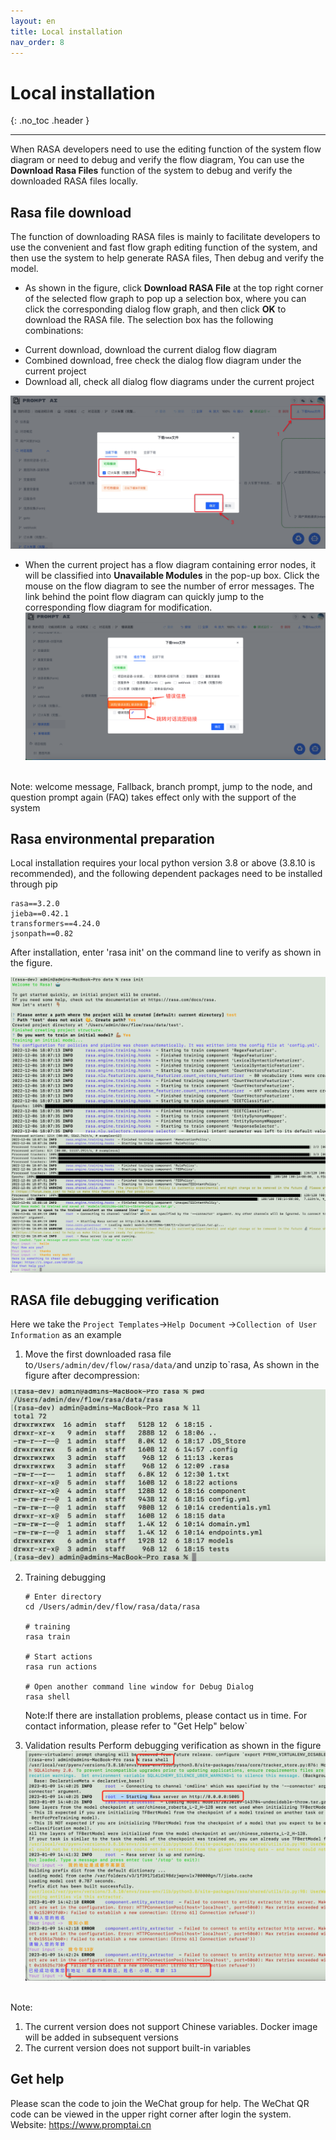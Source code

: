 ```yaml
---
layout: en
title: Local installation
nav_order: 8
---
```


# Local installation

{: .no_toc .header }

---

When RASA developers need to use the editing function of the system flow diagram or need to debug and verify the flow diagram,
You can use the **Download Rasa Files** function of the system to debug and verify the downloaded RASA files locally.

## Rasa file download

The function of downloading RASA files is mainly to facilitate developers to use the convenient and fast flow graph editing function of the system, and then use the system to help generate RASA files,
Then debug and verify the model.

- As shown in the figure, click **Download RASA File** at the top right corner of the selected flow graph to pop up a selection box, where you can click the corresponding dialog flow graph, and then click **OK** to download the RASA file. The selection box has the following combinations:

* Current download, download the current dialog flow diagram
* Combined download, free check the dialog flow diagram under the current project
* Download all, check all dialog flow diagrams under the current project

![download-rasa](/assets/images/dev_guide/download-rasa.png)

- When the current project has a flow diagram containing error nodes, it will be classified into **Unavailable Modules** in the pop-up box. Click the mouse on the flow diagram to see the number of error messages. The link behind the point flow diagram can quickly jump to the corresponding flow diagram for modification.
  ![download-rasa-1.png](/assets/images/dev_guide/download-rasa-1.png)

<br/>Note: welcome message, Fallback, branch prompt, jump to the node, and question prompt again (FAQ) takes effect only with the support of the system

## Rasa environmental preparation

Local installation requires your local python version 3.8 or above (3.8.10 is recommended), and the following dependent packages need to be installed through pip

```text
rasa==3.2.0
jieba==0.42.1
transformers==4.24.0
jsonpath==0.82
```

After installation, enter 'rasa init' on the command line to verify as shown in the figure.

![rasa-env](/assets/images/dev_guide/download-rasa-env.png)
![rasa-env-1](/assets/images/dev_guide/download-rasa-env-1.png)

## RASA file debugging verification

Here we take the `Project Templates`->`Help Document` ->`Collection of User Information` as an example

1. Move the first downloaded rasa file to`/Users/admin/dev/flow/rasa/data/`and unzip to`rasa, As shown in the figure after decompression:

![download-rasa-debug-1](/assets/images/dev_guide/download-rasa-debug-1.png)

2. Training debugging

   ```shell
   # Enter directory
   cd /Users/admin/dev/flow/rasa/data/rasa

   # training
   rasa train
   
   # Start actions
   rasa run actions
   
   # Open another command line window for Debug Dialog
   rasa shell
   ```

   Note:If there are installation problems, please contact us in time. For contact information, please refer to "Get Help" below`

3. Validation results
   Perform debugging verification as shown in the figure
   ![download-rasa-debug-2](/assets/images/dev_guide/download-rasa-debug-2.png)

<br/>Note:

1. The current version does not support Chinese variables. Docker image will be added in subsequent versions
2. The current version does not support built-in variables


## Get help
Please scan the code to join the WeChat group for help. The WeChat QR code can be viewed in the upper right corner after login the system.
Website: https://www.promptai.cn